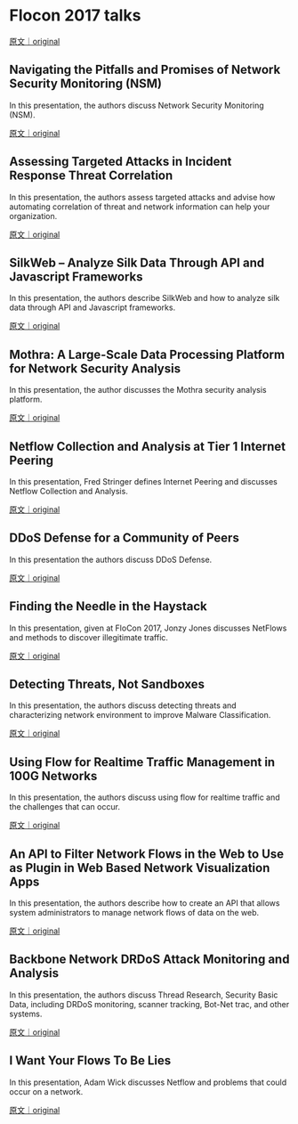 
# Flocon 2017 talks

[原文｜original](https://insights.sei.cmu.edu/library/flocon-2017-presentations)     

## Navigating the Pitfalls and Promises of Network Security Monitoring (NSM)

In this presentation, the authors discuss Network Security Monitoring (NSM).

[原文｜original](https://insights.sei.cmu.edu/library/navigating-the-pitfalls-and-promises-of-network-security-monitoring-nsm/)
        
## Assessing Targeted Attacks in Incident Response Threat Correlation

In this presentation, the authors assess targeted attacks and advise how automating correlation of threat and network information can help your organization.

[原文｜original](https://insights.sei.cmu.edu/library/assessing-targeted-attacks-in-incident-response-threat-correlation/)
        
## SilkWeb – Analyze Silk Data Through API and Javascript Frameworks

In this presentation, the authors describe SilkWeb and how to analyze silk data through API and Javascript frameworks.

[原文｜original](https://insights.sei.cmu.edu/library/silkweb-analyze-silk-data-through-api-and-javascript-frameworks/)
        
## Mothra: A Large-Scale Data Processing Platform for Network Security Analysis

In this presentation, the author discusses the Mothra security analysis platform.

[原文｜original](https://insights.sei.cmu.edu/library/mothra-a-large-scale-data-processing-platform-for-network-security-analysis/)
        
## Netflow Collection and Analysis at Tier 1 Internet Peering

In this presentation, Fred Stringer defines Internet Peering and discusses Netflow Collection and Analysis.

[原文｜original](https://insights.sei.cmu.edu/library/netflow-collection-and-analysis-at-tier-1-internet-peering/)
        
## DDoS Defense for a Community of Peers

In this presentation the authors discuss DDoS Defense.

[原文｜original](https://insights.sei.cmu.edu/library/ddos-defense-for-a-community-of-peers/)
        
## Finding the Needle in the Haystack

In this presentation, given at FloCon 2017, Jonzy Jones discusses NetFlows and methods to discover illegitimate traffic.

[原文｜original](https://insights.sei.cmu.edu/library/finding-the-needle-in-the-haystack/)
        
## Detecting Threats, Not Sandboxes

In this presentation, the authors discuss detecting threats and characterizing network environment to improve Malware Classification.

[原文｜original](https://insights.sei.cmu.edu/library/detecting-threats-not-sandboxes/)
        
## Using Flow for Realtime Traffic Management in 100G Networks

In this presentation, the authors discuss using flow for realtime traffic and the challenges that can occur.

[原文｜original](https://insights.sei.cmu.edu/library/using-flow-for-realtime-traffic-management-in-100g-networks/)
        
## An API to Filter Network Flows in the Web to Use as Plugin in Web Based Network Visualization Apps

In this presentation, the authors describe how to create an API that allows system administrators to manage network flows of data on the web.

[原文｜original](https://insights.sei.cmu.edu/library/an-api-to-filter-network-flows-in-the-web-to-use-as-plugin-in-web-based-network-visualization-apps/)
        
## Backbone Network DRDoS Attack Monitoring and Analysis

In this presentation, the authors discuss Thread Research, Security Basic Data, including DRDoS monitoring, scanner tracking, Bot-Net trac, and other systems.

[原文｜original](https://insights.sei.cmu.edu/library/backbone-network-drdos-attack-monitoring-and-analysis/)
        
## I Want Your Flows To Be Lies

In this presentation, Adam Wick discusses Netflow and problems that could occur on a network.

[原文｜original](https://insights.sei.cmu.edu/library/i-want-your-flows-to-be-lies/)
        